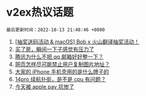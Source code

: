 # v2ex热议话题

`最后更新时间：2022-10-13 21:48:46 +0800`

1. [[抽奖送码活动 & macOS] Bob x 火山翻译抽奖活动！](https://www.v2ex.com/t/886485)
1. [买了房，瞬间一下子感觉有压力了](https://www.v2ex.com/t/886535)
1. [腾讯为什么不把 qq 邮箱好好整一下？](https://www.v2ex.com/t/886502)
1. [网页怎样尽可能禁止用户复制图片地址？](https://www.v2ex.com/t/886546)
1. [大家的 iPhone 手机壳用的是什么牌子的](https://www.v2ex.com/t/886614)
1. [14pro 续航扑街，是不是 cpu 有问题？](https://www.v2ex.com/t/886566)
1. [今天被 apple pay 坑惨了](https://www.v2ex.com/t/886487)

